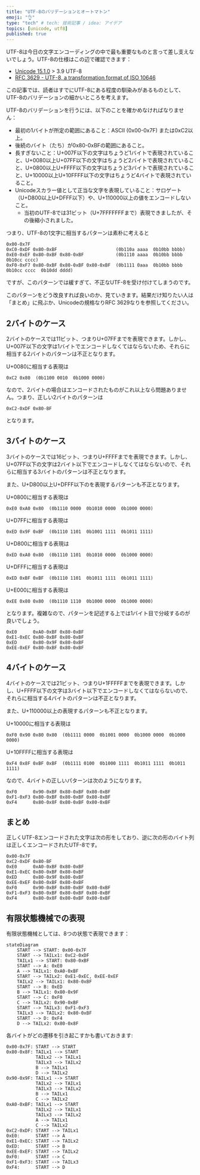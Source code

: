 ```yaml
---
title: "UTF-8のバリデーションとオートマトン"
emoji: "👌"
type: "tech" # tech: 技術記事 / idea: アイデア
topics: [unicode, utf8]
published: true
---
```


UTF-8は今日の文字エンコーディングの中で最も重要なものと言って差し支えないでしょう。UTF-8の仕様はこの辺で確認できます：

* [Unicode 15.1.0](https://www.unicode.org/versions/Unicode15.1.0/) &gt; 3.9 UTF-8
* [RFC 3629 - UTF-8, a transformation format of ISO 10646](https://datatracker.ietf.org/doc/html/rfc3629)

この記事では、読者はすでにUTF-8にある程度の馴染みがあるものとして、UTF-8のバリデーションの細かいところを考えます。

UTF-8のバリデーションを行うには、以下のことを確かめなければなりません：

* 最初の1バイトが所定の範囲にあること：ASCII (0x00-0x7F) または0xC2以上。
* 後続のバイト（たち）が0x80-0xBFの範囲にあること。
* 長すぎないこと：U+007F以下の文字はちょうど1バイトで表現されていること、U+0080以上U+07FF以下の文字はちょうど2バイトで表現されていること、U+0800以上U+FFFF以下の文字はちょうど3バイトで表現されていること、U+10000以上U+10FFFF以下の文字はちょうど4バイトで表現されていること。
* Unicodeスカラー値として正当な文字を表現していること：サロゲート（U+D800以上U+DFFF以下）や、U+110000以上の値をエンコードしないこと。
    * 当初のUTF-8では31ビット（U+7FFFFFFFまで）表現できましたが、その後縮小されました。

つまり、UTF-8の1文字に相当するパターンは素朴に考えると

```
0x00-0x7F
0xC0-0xDF 0x80-0xBF                      (0b110a aaaa  0b10bb bbbb)
0xE0-0xEF 0x80-0xBF 0x80-0xBF            (0b1110 aaaa  0b10bb bbbb  0b10cc cccc)
0xF0-0xF7 0x80-0xBF 0x80-0xBF 0x80-0xBF  (0b1111 0aaa  0b10bb bbbb  0b10cc cccc  0b10dd dddd)
```

ですが、このパターンでは緩すぎて、不正なUTF-8を受け付けてしまうのです。

このパターンをどう改良すれば良いのか、見ていきます。結果だけ知りたい人は「まとめ」に飛ぶか、Unicodeの規格なりRFC 3629なりを参照してください。

## 2バイトのケース

2バイトのケースでは11ビット、つまりU+07FFまでを表現できます。しかし、U+007F以下の文字は1バイトでエンコードしなくてはならないため、それらに相当する2バイトのパターンは不正となります。

U+0080に相当する表現は

```
0xC2 0x80  (0b1100 0010  0b1000 0000)
```

なので、2バイトの場合はエンコードされたものがこれ以上なら問題ありません。つまり、正しい2バイトのパターンは

```
0xC2-0xDF 0x80-BF
```

となります。

## 3バイトのケース

3バイトのケースでは16ビット、つまりU+FFFFまでを表現できます。しかし、U+07FF以下の文字は2バイト以下でエンコードしなくてはならないので、それらに相当する3バイトのパターンは不正となります。

また、U+D800以上U+DFFF以下のを表現するパターンも不正となります。

U+0800に相当する表現は

```
0xE0 0xA0 0x80  (0b1110 0000  0b1010 0000  0b1000 0000)
```

U+D7FFに相当する表現は

```
0xED 0x9F 0xBF  (0b1110 1101  0b1001 1111  0b1011 1111)
```

U+D800に相当する表現は

```
0xED 0xA0 0x80  (0b1110 1101  0b1010 0000  0b1000 0000)
```

U+DFFFに相当する表現は

```
0xED 0xBF 0xBF  (0b1110 1101  0b1011 1111  0b1011 1111)
```

U+E000に相当する表現は

```
0xEE 0x80 0x80  (0b1110 1110  0b1000 0000  0b1000 0000)
```

となります。複雑なので、パターンを記述する上では1バイト目で分岐するのが良いでしょう。

```
0xE0      0xA0-0xBF 0x80-0xBF
0xE1-0xEC 0x80-0xBF 0x80-0xBF
0xED      0x80-0x9F 0x80-0xBF
0xEE-0xEF 0x80-0xBF 0x80-0xBF
```

## 4バイトのケース

4バイトのケースでは21ビット、つまりU+1FFFFFまでを表現できます。しかし、U+FFFF以下の文字は3バイト以下でエンコードしなくてはならないので、それらに相当する4バイトのパターンは不正となります。

また、U+110000以上の表現するパターンも不正となります。

U+10000に相当する表現は

```
0xF0 0x90 0x80 0x80  (0b1111 0000  0b1001 0000  0b1000 0000  0b1000 0000)
```

U+10FFFFに相当する表現は

```
0xF4 0x8F 0xBF 0xBF  (0b1111 0100  0b1000 1111  0b1011 1111  0b1011 1111)
```

なので、4バイトの正しいパターンは次のようになります。

```
0xF0      0x90-0xBF 0x80-0xBF 0x80-0xBF
0xF1-0xF3 0x80-0xBF 0x80-0xBF 0x80-0xBF
0xF4      0x80-0x8F 0x80-0xBF 0x80-0xBF
```

## まとめ

正しくUTF-8エンコードされた文字は次の形をしており、逆に次の形のバイト列は正しくエンコードされたUTF-8です。

```
0x00-0x7F
0xC2-0xDF 0x80-BF
0xE0      0xA0-0xBF 0x80-0xBF
0xE1-0xEC 0x80-0xBF 0x80-0xBF
0xED      0x80-0x9F 0x80-0xBF
0xEE-0xEF 0x80-0xBF 0x80-0xBF
0xF0      0x90-0xBF 0x80-0xBF 0x80-0xBF
0xF1-0xF3 0x80-0xBF 0x80-0xBF 0x80-0xBF
0xF4      0x80-0x8F 0x80-0xBF 0x80-0xBF
```

## 有限状態機械での表現

有限状態機械としては、8つの状態で表現できます：

```mermaid
stateDiagram
    START --> START: 0x00-0x7F
    START --> TAILx1: 0xC2-0xDF
    TAILx1 --> START: 0x80-0xBF
    START --> A: 0xE0
    A --> TAILx1: 0xA0-0xBF
    START --> TAILx2: 0xE1-0xEC, 0xEE-0xEF
    TAILx2 --> TAILx1: 0x80-0xBF
    START --> B: 0xED
    B --> TAILx1: 0x80-0x9F
    START --> C: 0xF0
    C --> TAILx2: 0x90-0xBF
    START --> TAILx3: 0xF1-0xF3
    TAILx3 --> TAILx2: 0x80-0xBF
    START --> D: 0xF4
    D --> TAILx2: 0x80-0x8F
```

各バイトがどの遷移を引き起こすかも書いておきます:

```
0x00-0x7F: START --> START
0x80-0x8F: TAILx1 --> START
           TAILx2 --> TAILx1
           TAILx3 --> TAILx2
           B --> TAILx1
           D --> TAILx2
0x90-0x9F: TAILx1 --> START
           TAILx2 --> TAILx1
           TAILx3 --> TAILx2
           B --> TAILx1
           C --> TAILx2
0xA0-0xBF: TAILx1 --> START
           TAILx2 --> TAILx1
           TAILx3 --> TAILx2
           A --> TAILx1
           C --> TAILx2
0xC2-0xDF: START --> TAILx1
0xE0:      START --> A
0xE1-0xEC: START --> TAILx2
0xED:      START --> B
0xEE-0xEF: START --> TAILx2
0xF0:      START --> C
0xF1-0xF3: START --> TAILx3
0xF4:      START --> D
```
